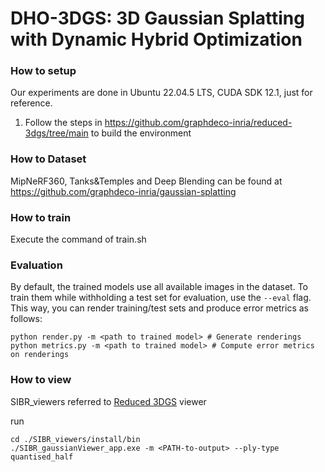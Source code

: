 # DHO-3DGS: 3D Gaussian Splatting with Dynamic Hybrid Optimization

### How to setup 

Our experiments are done in Ubuntu 22.04.5 LTS, CUDA SDK 12.1, just for reference.

1. Follow the steps in https://github.com/graphdeco-inria/reduced-3dgs/tree/main to build the environment

### How to Dataset

MipNeRF360, Tanks&Temples and Deep Blending can be found at https://github.com/graphdeco-inria/gaussian-splatting

### How to train

Execute the command of train.sh

### Evaluation
By default, the trained models use all available images in the dataset. To train them while withholding a test set for evaluation, use the ```--eval``` flag. This way, you can render training/test sets and produce error metrics as follows:

```
python render.py -m <path to trained model> # Generate renderings
python metrics.py -m <path to trained model> # Compute error metrics on renderings
```
### How to view

SIBR_viewers referred to [Reduced 3DGS](https://github.com/graphdeco-inria/reduced-3dgs/tree/main) viewer

run

```
cd ./SIBR_viewers/install/bin
./SIBR_gaussianViewer_app.exe -m <PATH-to-output> --ply-type quantised_half
```
